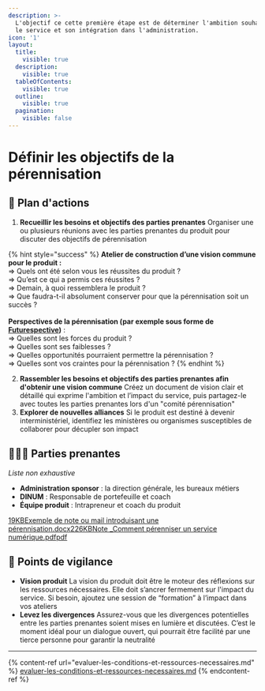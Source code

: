 ```yaml
---
description: >-
  L'objectif ce cette première étape est de déterminer l'ambition souhaitée pour
  le service et son intégration dans l'administration.
icon: '1'
layout:
  title:
    visible: true
  description:
    visible: true
  tableOfContents:
    visible: true
  outline:
    visible: true
  pagination:
    visible: false
---
```


# Définir les objectifs de la pérennisation

## 🚀 Plan d'actions <a href="#plan-dactions" id="plan-dactions"></a>

1. **Recueillir les besoins et objectifs des parties prenantes** Organiser une ou plusieurs réunions avec les parties prenantes du produit pour discuter des objectifs de pérennisation

{% hint style="success" %}
**Atelier de construction d’une vision commune pour le produit :**\
&#x20;⇒ Quels ont été selon vous les réussites du produit ? \
&#x20;⇒ Qu’est ce qui a permis ces réussites ?\
&#x20;⇒ Demain, à quoi ressemblera le produit ?\
&#x20;⇒ Que faudra-t-il absolument conserver pour que la pérennisation soit un succès ? \
\
**Perspectives de la pérennisation (par exemple sous forme de** [**Futurespective**](https://www.neatro.io/fr/blog/retrospective-futurespective/#quatreexemplesdefuturespectives)**)** :\
&#x20;⇒ Quelles sont les forces du produit ? \
&#x20;⇒ Quelles sont ses faiblesses ?\
&#x20;⇒ Quelles opportunités pourraient permettre la pérennisation ?\
&#x20;⇒ Quelles sont vos craintes pour la pérennisation ?
{% endhint %}



2. **Rassembler les besoins et objectifs des parties prenantes afin d'obtenir une vision commune** Créez un document de vision clair et détaillé qui exprime l'ambition et l’impact du service, puis partagez-le avec toutes les parties prenantes lors d'un "comité pérennisation"
3. **Explorer de nouvelles alliances** Si le produit est destiné à devenir interministériel, identifiez les ministères ou organismes susceptibles de collaborer pour décupler son impact

## 🧑‍🤝‍🧑 Parties prenantes <a href="#parties-prenantes" id="parties-prenantes"></a>

_Liste non exhaustive_

* **Administration sponsor** : la direction générale, les bureaux métiers
* **DINUM** : Responsable de portefeuille et coach
* **Équipe produit** : Intrapreneur et coach du produit

[19KBExemple de note ou mail introduisant une pérennisation.docx](https://3909761381-files.gitbook.io/\~/files/v0/b/gitbook-x-prod.appspot.com/o/spaces%2F-M4-Pru\_Xyamh27tzw85%2Fuploads%2FHyWuv5hr2hs85yx1Cy2i%2FExemple%20de%20note%20ou%20mail%20introduisant%20une%20pe%CC%81rennisation.docx?alt=media\&token=49230773-d356-4032-9b7f-4e6c3e256452)[226KBNote \_Comment pérenniser un service numérique.pdfpdf](https://3909761381-files.gitbook.io/\~/files/v0/b/gitbook-x-prod.appspot.com/o/spaces%2F-M4-Pru\_Xyamh27tzw85%2Fuploads%2FnfDf0SDRCUpC20F0SKw0%2FNote%20\_Comment%20pe%CC%81renniser%20un%20service%20nume%CC%81rique.pdf?alt=media\&token=9768eb5f-94be-4a3e-8479-104b3636f1e6)

## 🧐 Points de vigilance <a href="#points-de-vigilance" id="points-de-vigilance"></a>

* **Vision produit** La vision du produit doit être le moteur des réflexions sur les ressources nécessaires. Elle doit s’ancrer fermement sur l'impact du service. Si besoin, ajoutez une session de “formation” à l’impact dans vos ateliers
* **Levez les divergences** Assurez-vous que les divergences potentielles entre les parties prenantes soient mises en lumière et discutées. C’est le moment idéal pour un dialogue ouvert, qui pourrait être facilité par une tierce personne pour garantir la neutralité

***

{% content-ref url="evaluer-les-conditions-et-ressources-necessaires.md" %}
[evaluer-les-conditions-et-ressources-necessaires.md](evaluer-les-conditions-et-ressources-necessaires.md)
{% endcontent-ref %}

